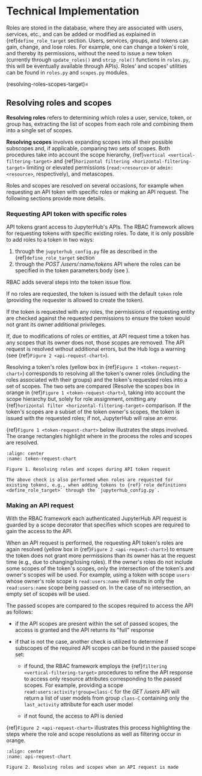 # Technical Implementation

Roles are stored in the database, where they are associated with users, services, etc., and can be added or modified as explained in {ref}`define_role_target` section. Users, services, groups, and tokens can gain, change, and lose roles.
For example, one can change a token's role, and thereby its permissions, without the need to issue a new token (currently through `update_roles()` and `strip_role()` functions in `roles.py`, this will be eventually available through APIs).
Roles' and scopes' utilities can be found in `roles.py` and `scopes.py` modules.

(resolving-roles-scopes-target)=

## Resolving roles and scopes

**Resolving roles** refers to determining which roles a user, service, token, or group has, extracting the list of scopes from each role and combining them into a single set of scopes.

**Resolving scopes** involves expanding scopes into all their possible subscopes and, if applicable, comparing two sets of scopes. Both procedures take into account the scope hierarchy, {ref}`vertical <vertical-filtering-target>` and {ref}`horizontal filtering <horizontal-filtering-target>` limiting or elevated permissions (`read:<resource>` or `admin:<resource>`, respectively), and metascopes.

Roles and scopes are resolved on several occasions, for example when requesting an API token with specific roles or making an API request. The following sections provide more details.

### Requesting API token with specific roles

API tokens grant access to JupyterHub's APIs. The RBAC framework allows for requesting tokens with specific existing roles. To date, it is only possible to add roles to a token in two ways:

1. through the `jupyterhub_config.py` file as described in the {ref}`define_role_target` section
2. through the _POST /users/:name/tokens_ API where the roles can be specified in the token parameters body (see [](../reference/rest-api.rst)).

RBAC adds several steps into the token issue flow.

If no roles are requested, the token is issued with the default `token` role (providing the requester is allowed to create the token).

If the token is requested with any roles, the permissions of requesting entity are checked against the requested permissions to ensure the token would not grant its owner additional privileges.

If, due to modifications of roles or entities, at API request time a token has any scopes that its owner does not, those scopes are removed. The API request is resolved without additional errors, but the Hub logs a warning (see {ref}`Figure 2 <api-request-chart>`).

Resolving a token's roles (yellow box in {ref}`Figure 1 <token-request-chart>`) corresponds to resolving all the token's owner roles (including the roles associated with their groups) and the token's requested roles into a set of scopes. The two sets are compared (Resolve the scopes box in orange in {ref}`Figure 1 <token-request-chart>`), taking into account the scope hierarchy but, solely for role assignment, omitting any {ref}`horizontal filter <horizontal-filtering-target>` comparison. If the token's scopes are a subset of the token owner's scopes, the token is issued with the requested roles; if not, JupyterHub will raise an error.

{ref}`Figure 1 <token-request-chart>` below illustrates the steps involved. The orange rectangles highlight where in the process the roles and scopes are resolved.

```{figure} ../images/rbac-token-request-chart.png
:align: center
:name: token-request-chart

Figure 1. Resolving roles and scopes during API token request
```

```{note}
The above check is also performed when roles are requested for existing tokens, e.g., when adding tokens to {ref}`role definitions <define_role_target>` through the `jupyterhub_config.py`.
```

### Making an API request

With the RBAC framework each authenticated JupyterHub API request is guarded by a scope decorator that specifies which scopes are required to gain the access to the API.

When an API request is performed, the requesting API token's roles are again resolved (yellow box in {ref}`Figure 2 <api-request-chart>`) to ensure the token does not grant more permissions than its owner has at the request time (e.g., due to changing/losing roles).
If the owner's roles do not include some scopes of the token's scopes, only the intersection of the token's and owner's scopes will be used. For example, using a token with scope `users` whose owner's role scope is `read:users:name` will results in only the `read:users:name` scope being passed on. In the case of no intersection, an empty set of scopes will be used.

The passed scopes are compared to the scopes required to access the API as follows:

- if the API scopes are present within the set of passed scopes, the access is granted and the API returns its "full" response

- if that is not the case, another check is utilized to determine if subscopes of the required API scopes can be found in the passed scope set:

  - if found, the RBAC framework employs the {ref}`filtering <vertical-filtering-target>` procedures to refine the API response to access only resource attributes corresponding to the passed scopes. For example, providing a scope `read:users:activity!group=class-C` for the _GET /users_ API will return a list of user models from group `class-C` containing only the `last_activity` attribute for each user model

  - if not found, the access to API is denied

{ref}`Figure 2 <api-request-chart>` illustrates this process highlighting the steps where the role and scope resolutions as well as filtering occur in orange.

```{figure} ../images/rbac-api-request-chart.png
:align: center
:name: api-request-chart

Figure 2. Resolving roles and scopes when an API request is made
```
